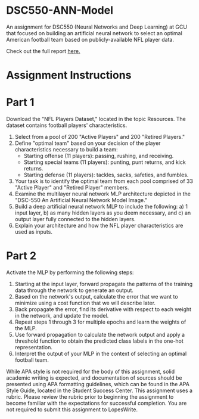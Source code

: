 # DSC550-ANN-Model
An assignment for DSC550 (Neural Networks and Deep Learning) at GCU that focused on building an artificial neural network to select an optimal American football team based on publicly-available NFL player data.

Check out the full report [here.](https://github.com/jhould007/DSC550-ANN-Model/blob/master/ANN%20Model.ipynb)

# Assignment Instructions
# Part 1

Download the "NFL Players Dataset," located in the topic Resources. The dataset contains football players' characteristics.

1. Select from a pool of 200 "Active Players" and 200 "Retired Players." 
2. Define "optimal team" based on your decision of the player characteristics necessary to build a team:
    - Starting offense (11 players): passing, rushing, and receiving.
    - Starting special teams (11 players): punting, punt returns, and kick returns.
    - Starting defense (11 players): tackles, sacks, safeties, and fumbles.
3. Your task is to identify the optimal team from each pool comprised of 33 "Active Player" and "Retired Player" members. 
4. Examine the multilayer neural network MLP architecture depicted in the "DSC-550 An Artificial Neural Network Model Image."
5. Build a deep artificial neural network MLP to include the following: a) 1 input layer, b) as many hidden layers as you deem necessary, and c) an output layer fully connected to the hidden layers.
6. Explain your architecture and how the NFL player characteristics are used as inputs.

# Part 2

Activate the MLP by performing the following steps:

1. Starting at the input layer, forward propagate the patterns of the training data through the network to generate an output.
2. Based on the network's output, calculate the error that we want to minimize using a cost function that we will describe later.
3. Back propagate the error, find its derivative with respect to each weight in the network, and update the model.
4. Repeat steps 1 through 3 for multiple epochs and learn the weights of the MLP.
5. Use forward propagation to calculate the network output and apply a threshold function to obtain the predicted class labels in the one-hot representation.
6. Interpret the output of your MLP in the context of selecting an optimal football team.

While APA style is not required for the body of this assignment, solid academic writing is expected, and documentation of sources should be presented using APA formatting guidelines, which can be found in the APA Style Guide, located in the Student Success Center.
This assignment uses a rubric. Please review the rubric prior to beginning the assignment to become familiar with the expectations for successful completion.
You are not required to submit this assignment to LopesWrite.
